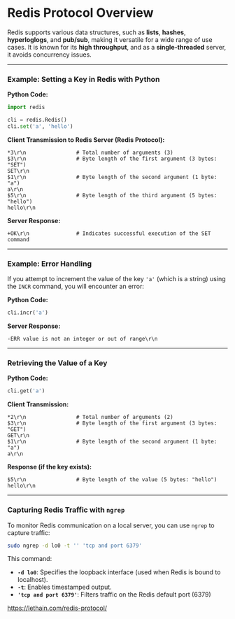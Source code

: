 # Redis Protocol Overview

Redis supports various data structures, such as **lists**, **hashes**, **hyperloglogs**, and **pub/sub**, making it versatile for a wide range of use cases. It is known for its **high throughput**, and as a **single-threaded** server, it avoids concurrency issues.

---

### Example: Setting a Key in Redis with Python

**Python Code:**

```python
import redis

cli = redis.Redis()
cli.set('a', 'hello')
```

**Client Transmission to Redis Server (Redis Protocol):**

```
*3\r\n                # Total number of arguments (3)
$3\r\n                # Byte length of the first argument (3 bytes: "SET")
SET\r\n
$1\r\n                # Byte length of the second argument (1 byte: "a")
a\r\n
$5\r\n                # Byte length of the third argument (5 bytes: "hello")
hello\r\n
```

**Server Response:**

```
+OK\r\n               # Indicates successful execution of the SET command
```

---

### Example: Error Handling

If you attempt to increment the value of the key `'a'` (which is a string) using the `INCR` command, you will encounter an error:

**Python Code:**

```python
cli.incr('a')
```

**Server Response:**

```
-ERR value is not an integer or out of range\r\n
```

---

### Retrieving the Value of a Key

**Python Code:**

```python
cli.get('a')
```

**Client Transmission:**

```
*2\r\n                # Total number of arguments (2)
$3\r\n                # Byte length of the first argument (3 bytes: "GET")
GET\r\n
$1\r\n                # Byte length of the second argument (1 byte: "a")
a\r\n
```

**Response (if the key exists):**

```
$5\r\n                # Byte length of the value (5 bytes: "hello")
hello\r\n
```

---

### Capturing Redis Traffic with `ngrep`

To monitor Redis communication on a local server, you can use `ngrep` to capture traffic:

```bash
sudo ngrep -d lo0 -t '' 'tcp and port 6379'
```

This command:

- **`-d lo0`**: Specifies the loopback interface (used when Redis is bound to localhost).
- **`-t`**: Enables timestamped output.
- **`'tcp and port 6379'`**: Filters traffic on the Redis default port (6379)


https://lethain.com/redis-protocol/
